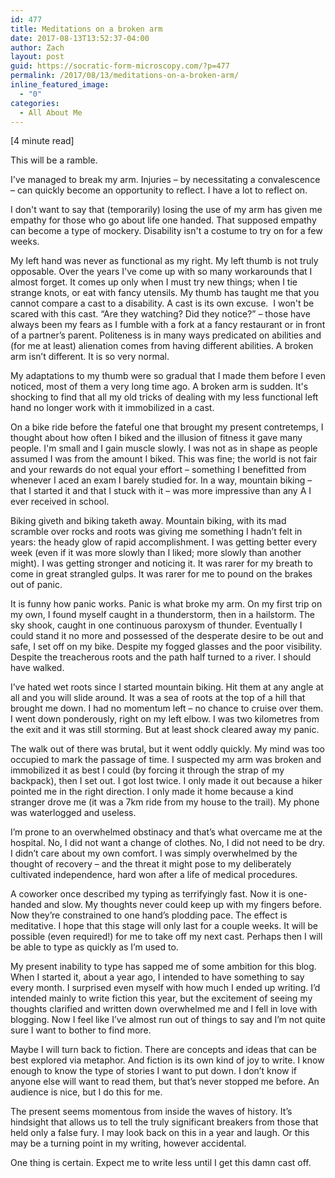 ```yaml
---
id: 477
title: Meditations on a broken arm
date: 2017-08-13T13:52:37-04:00
author: Zach
layout: post
guid: https://socratic-form-microscopy.com/?p=477
permalink: /2017/08/13/meditations-on-a-broken-arm/
inline_featured_image:
  - "0"
categories:
  - All About Me
---
```


<p class="caption pre-post-meta">
[4 minute read]
</p>

This will be a ramble.

I've managed to break my arm. Injuries – by necessitating a convalescence – can quickly become an opportunity to reflect. I have a lot to reflect on.

I don't want to say that (temporarily) losing the use of my arm has given me empathy for those who go about life one handed. That supposed empathy can become a type of mockery. Disability isn't a costume to try on for a few weeks.

My left hand was never as functional as my right. My left thumb is not truly opposable. Over the years I've come up with so many workarounds that I almost forget. It comes up only when I must try new things; when I tie strange knots, or eat with fancy utensils. My thumb has taught me that you cannot compare a cast to a disability. A cast is its own excuse.  I won't be scared with this cast. “Are they watching? Did they notice?” – those have always been my fears as I fumble with a fork at a fancy restaurant or in front of a partner’s parent. Politeness is in many ways predicated on abilities and (for me at least) alienation comes from having different abilities. A broken arm isn’t different. It is so very normal.

My adaptations to my thumb were so gradual that I made them before I even noticed, most of them a very long time ago. A broken arm is sudden. It's shocking to find that all my old tricks of dealing with my less functional left hand no longer work with it immobilized in a cast.

On a bike ride before the fateful one that brought my present contretemps, I thought about how often I biked and the illusion of fitness it gave many people. I'm small and I gain muscle slowly. I was not as in shape as people assumed I was from the amount I biked. This was fine; the world is not fair and your rewards do not equal your effort – something I benefitted from whenever I aced an exam I barely studied for. In a way, mountain biking – that I started it and that I stuck with it – was more impressive than any A I ever received in school.

Biking giveth and biking taketh away. Mountain biking, with its mad scramble over rocks and roots was giving me something I hadn’t felt in years: the heady glow of rapid accomplishment. I was getting better every week (even if it was more slowly than I liked; more slowly than another might). I was getting stronger and noticing it. It was rarer for my breath to come in great strangled gulps. It was rarer for me to pound on the brakes out of panic.

It is funny how panic works. Panic is what broke my arm. On my first trip on my own, I found myself caught in a thunderstorm, then in a hailstorm. The sky shook, caught in one continuous paroxysm of thunder. Eventually I could stand it no more and possessed of the desperate desire to be out and safe, I set off on my bike. Despite my fogged glasses and the poor visibility. Despite the treacherous roots and the path half turned to a river. I should have walked.

I’ve hated wet roots since I started mountain biking. Hit them at any angle at all and you will slide around. It was a sea of roots at the top of a hill that brought me down. I had no momentum left – no chance to cruise over them. I went down ponderously, right on my left elbow. I was two kilometres from the exit and it was still storming. But at least shock cleared away my panic.

The walk out of there was brutal, but it went oddly quickly. My mind was too occupied to mark the passage of time. I suspected my arm was broken and immobilized it as best I could (by forcing it through the strap of my backpack), then I set out. I got lost twice. I only made it out because a hiker pointed me in the right direction. I only made it home because a kind stranger drove me (it was a 7km ride from my house to the trail). My phone was waterlogged and useless.

I’m prone to an overwhelmed obstinacy and that’s what overcame me at the hospital. No, I did not want a change of clothes. No, I did not need to be dry. I didn’t care about my own comfort. I was simply overwhelmed by the thought of recovery – and the threat it might pose to my deliberately cultivated independence, hard won after a life of medical procedures.

A coworker once described my typing as terrifyingly fast. Now it is one-handed and slow. My thoughts never could keep up with my fingers before. Now they’re constrained to one hand’s plodding pace. The effect is meditative. I hope that this stage will only last for a couple weeks. It will be possible (even required!) for me to take off my next cast. Perhaps then I will be able to type as quickly as I’m used to.

My present inability to type has sapped me of some ambition for this blog. When I started it, about a year ago, I intended to have something to say every month. I surprised even myself with how much I ended up writing. I’d intended mainly to write fiction this year, but the excitement of seeing my thoughts clarified and written down overwhelmed me and I fell in love with blogging. Now I feel like I’ve almost run out of things to say and I’m not quite sure I want to bother to find more.

Maybe I will turn back to fiction. There are concepts and ideas that can be best explored via metaphor. And fiction is its own kind of joy to write. I know enough to know the type of stories I want to put down. I don’t know if anyone else will want to read them, but that’s never stopped me before. An audience is nice, but I do this for me.

The present seems momentous from inside the waves of history. It’s hindsight that allows us to tell the truly significant breakers from those that held only a false fury. I may look back on this in a year and laugh. Or this may be a turning point in my writing, however accidental.

One thing is certain. Expect me to write less until I get this damn cast off.
